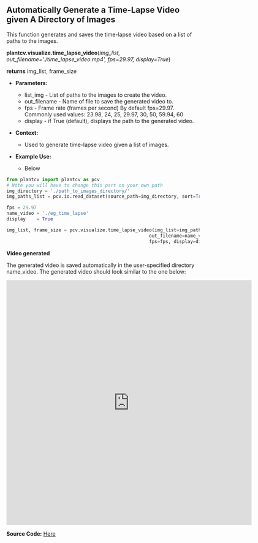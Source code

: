 ## Automatically Generate a Time-Lapse Video given A Directory of Images

This function generates and saves the time-lapse video based on a list of paths to the images.

**plantcv.visualize.time_lapse_video**(*img_list, out_filename='./time_lapse_video.mp4', fps=29.97, display=True*)

**returns** img_list, frame_size

- **Parameters:**
    - list_img       - List of paths to the images to create the video.    
    - out_filename   - Name of file to save the generated video to.
    - fps            - Frame rate (frames per second) By default fps=29.97. Commonly used values: 23.98, 24, 25, 29.97, 30, 50, 59.94, 60   
    - display        - if True (default), displays the path to the generated video.

- **Context:**
    - Used to generate time-lapse video given a list of images.

- **Example Use:**
    - Below


```python
from plantcv import plantcv as pcv
# Note you will have to change this part on your own path
img_directory = './path_to_images_directory/'
img_paths_list = pcv.io.read_dataset(source_path=img_directory, sort=True)

fps = 29.97
name_video = './eg_time_lapse'
display    = True

img_list, frame_size = pcv.visualize.time_lapse_video(img_list=img_paths_list,
                                                    out_filename=name_video,
                                                    fps=fps, display=display)
```

**Video generated**

The generated video is saved automatically in the user-specified directory name_video. The generated video should look similar to the one below:
<iframe src="https://player.vimeo.com/video/436453444" width="640" height="640" frameborder="0" allow="autoplay; fullscreen" allowfullscreen></iframe>


**Source Code:** [Here](https://github.com/danforthcenter/plantcv/blob/master/plantcv/plantcv/visualize/time_lapse_video.py)

